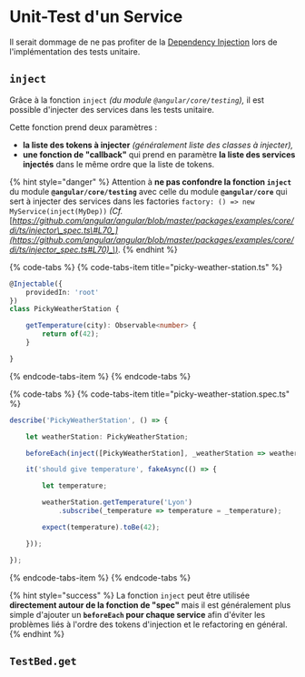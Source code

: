 # Unit-Test d'un Service

Il serait dommage de ne pas profiter de la [Dependency Injection](../../dependency-injection/) lors de l'implémentation des tests unitaire.

## `inject`

Grâce à la fonction `inject` _\(du module `@angular/core/testing`\),_ il est possible d'injecter des services dans les tests unitaire.

Cette fonction prend deux paramètres :

* **la liste des tokens à injecter** _\(généralement liste des classes à injecter\),_
* **une fonction de "callback"** qui prend en paramètre **la liste des services injectés** dans le même ordre que la liste de tokens.

{% hint style="danger" %}
Attention à **ne pas confondre la fonction `inject`** du module **`@angular/core/testing`** avec celle du module **`@angular/core`** qui sert à injecter des services dans les factories `factory: () => new MyService(inject(MyDep))` _\(Cf._ [_https://github.com/angular/angular/blob/master/packages/examples/core/di/ts/injector\_spec.ts\#L70_](https://github.com/angular/angular/blob/master/packages/examples/core/di/ts/injector_spec.ts#L70)_\)_.
{% endhint %}

{% code-tabs %}
{% code-tabs-item title="picky-weather-station.ts" %}
```typescript
@Injectable({
    providedIn: 'root'
})
class PickyWeatherStation {

    getTemperature(city): Observable<number> {
        return of(42);
    }

}
```
{% endcode-tabs-item %}
{% endcode-tabs %}

{% code-tabs %}
{% code-tabs-item title="picky-weather-station.spec.ts" %}
```typescript
describe('PickyWeatherStation', () => {

    let weatherStation: PickyWeatherStation;

    beforeEach(inject([PickyWeatherStation], _weatherStation => weatherStation = _weatherStation));

    it('should give temperature', fakeAsync(() => {

        let temperature;

        weatherStation.getTemperature('Lyon')
            .subscribe(_temperature => temperature = _temperature);

        expect(temperature).toBe(42);

    }));

});
```
{% endcode-tabs-item %}
{% endcode-tabs %}

{% hint style="success" %}
La fonction `inject` peut être utilisée **directement autour de la fonction de "spec"** mais il est généralement plus simple d'ajouter un **`beforeEach` pour chaque service** afin d'éviter les problèmes liés à l'ordre des tokens d'injection et le refactoring en général.
{% endhint %}

## `TestBed.get`



